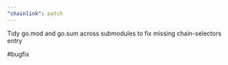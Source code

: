 ```yaml
---
"chainlink": patch
---
```


Tidy go.mod and go.sum across submodules to fix missing chain-selectors entry

#bugfix
